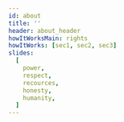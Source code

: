 ```yaml
---
id: about
title: ''
header: about_header
howItWorksMain: rights
howItWorks: [sec1, sec2, sec3]
slides:
  [
    power,
    respect,
    recources,
    honesty,
    humanity,
  ]
---
```


